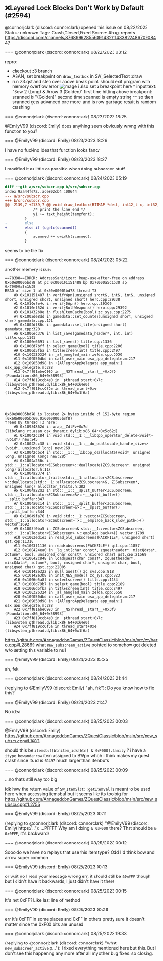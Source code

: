 ## ❌Layered Lock Blocks Don't Work by Default (#2594)
@connorjclark (discord: connorclark) opened this issue on 08/22/2023
Status: unknown
Tags: Crash,Closed,Fixed
Source: #bug-reports https://discord.com/channels/876899628556091432/1143382248670908447


=== @connorjclark (discord: connorclark) 08/22/2023 03:12

repro:

- checkout z3 branch
- ASAN, set breakpoint on `draw_textbox` in SW_SelectedText::draw
- run z3.qst and step over above break point. should exit program with memory overflow error
![image](https://cdn.discordapp.com/attachments/1143382248670908447/1143382280094613624/image.png?ex=65e68dba&is=65d418ba&hm=81b90bc7e52f3f4ad67f31c43d6866c06d4eb57a495b89d92c6b715496ed5467&)
i also set a breakpoint here ^
input text: "Bow 2 (Long) & Arrow 3 (Golden)"
first time hitting above breakpoint: scanned is "(Golden)"
second time scanned is empty string `""`
so then scanned gets advanced one more, and is now garbage
result is random crashing

=== @connorjclark (discord: connorclark) 08/23/2023 18:25

@EmilyV99 (discord: Emily) does anything seem obviously wrong with this function to you?

=== @EmilyV99 (discord: Emily) 08/23/2023 18:26

I have no fucking idea that function looks fancy

=== @EmilyV99 (discord: Emily) 08/23/2023 18:27

I modified it as little as possible when doing subscreen stuff

=== @connorjclark (discord: connorclark) 08/24/2023 05:19

```diff
diff --git a/src/subscr.cpp b/src/subscr.cpp
index 9aa44fe72..ace802cb4 100644
--- a/src/subscr.cpp
+++ b/src/subscr.cpp
@@ -2139,7 +2139,7 @@ void draw_textbox(BITMAP *dest, int32_t x, int32_t y, int32_t w, int32_t h, FONT
             /* print the line end */
             y1 += text_height(tempfont);
         }
-        else
+        else if (ugetc(scanned))
         {
             scanned += uwidth(scanned);
         }
```

seems to be the fix

=== @connorjclark (discord: connorclark) 08/24/2023 05:22

another memory issue:


```
==78388==ERROR: AddressSanitizer: heap-use-after-free on address 0x60e00005bd78 at pc 0x000101151488 bp 0x70000a5c1b30 sp 0x70000a5c1b28
READ of size 1 at 0x60e00005bd78 thread T3
    #0 0x101151487 in verifyWpn(unsigned short&, int&, int&, unsigned short, unsigned short, unsigned short) hero.cpp:29338
    #1 0x1010efe4c in verifyBWpn() hero.cpp:29368
    #2 0x1010ef52d in verifyBothWeapons() hero.cpp:29392
    #3 0x101432b8e in flushItemCache(bool) zc_sys.cpp:2275
    #4 0x1002de8dd in gamedata::set_counter(unsigned short, unsigned char) gamedata.cpp:151
    #5 0x1002df86c in gamedata::set_life(unsigned short) gamedata.cpp:320
    #6 0x1006ec376 in list_save(gamedata_header*, int, int) title.cpp:1181
    #7 0x1006e6691 in list_saves() title.cpp:1336
    #8 0x1006d7bff in select_game(bool) title.cpp:2206
    #9 0x1006d5fba in titlescreen(int) title.cpp:2497
    #10 0x100326324 in _al_mangled_main zelda.cpp:5650
    #11 0x109050dbd in call_user_main osx_app_delegate.m:217
    #12 0x109050d98 in +[AllegroAppDelegate app_main:] osx_app_delegate.m:228
    #13 0x7ff81abe6993 in __NSThread__start__+0x3f0 (Foundation:x86_64+0x58993)
    #14 0x7ff819ccb4e0 in _pthread_start+0x7c (libsystem_pthread.dylib:x86_64+0x64e0)
    #15 0x7ff819cc6f6a in thread_start+0xe (libsystem_pthread.dylib:x86_64+0x1f6a)




0x60e00005bd78 is located 24 bytes inside of 152-byte region [0x60e00005bd60,0x60e00005bdf8)
freed by thread T3 here:
    #0 0x10934862d in wrap__ZdlPv+0x7d (libclang_rt.asan_osx_dynamic.dylib:x86_64h+0x5c62d)
    #1 0x10042cc84 in void std::__1::__libcpp_operator_delete<void*>(void*) new:245
    #2 0x10042cc38 in void std::__1::__do_deallocate_handle_size<>(void*, unsigned long) new:269
    #3 0x10042cbc4 in std::__1::__libcpp_deallocate(void*, unsigned long, unsigned long) new:285
    #4 0x1004a256c in std::__1::allocator<ZCSubscreen>::deallocate(ZCSubscreen*, unsigned long) allocator.h:117
    #5 0x1004a2374 in std::__1::allocator_traits<std::__1::allocator<ZCSubscreen> >::deallocate(std::__1::allocator<ZCSubscreen>&, ZCSubscreen*, unsigned long) allocator_traits.h:282
    #6 0x1004a22d2 in std::__1::__split_buffer<ZCSubscreen, std::__1::allocator<ZCSubscreen>&>::~__split_buffer() __split_buffer:347
    #7 0x1004a0c14 in std::__1::__split_buffer<ZCSubscreen, std::__1::allocator<ZCSubscreen>&>::~__split_buffer() __split_buffer:344
    #8 0x10049fa76 in void std::__1::vector<ZCSubscreen, std::__1::allocator<ZCSubscreen> >::__emplace_back_slow_path<>() vector:1692
    #9 0x1003f0ba5 in ZCSubscreen& std::__1::vector<ZCSubscreen, std::__1::allocator<ZCSubscreen> >::emplace_back<>() vector:1709
    #10 0x1003ed1e3 in read_old_subscreens(PACKFILE*, unsigned short) qst.cpp:11310
    #11 0x1003f1136 in readsubscreens(PACKFILE*) qst.cpp:11857
    #12 0x100424ea0 in _lq_int(char const*, zquestheader*, miscQdata*, zctune*, bool, unsigned char const*, unsigned char) qst.cpp:21569
    #13 0x10042c848 in loadquest(char const*, zquestheader*, miscQdata*, zctune*, bool, unsigned char*, unsigned char, bool, unsigned char) qst.cpp:22005
    #14 0x10142e322 in null_quest() zc_sys.cpp:818
    #15 0x10142e3b8 in init_NES_mode() zc_sys.cpp:823
    #16 0x1006e5a8f in selectscreen() title.cpp:1154
    #17 0x1006d79b7 in select_game(bool) title.cpp:2189
    #18 0x1006d5fba in titlescreen(int) title.cpp:2497
    #19 0x100326324 in _al_mangled_main zelda.cpp:5650
    #20 0x109050dbd in call_user_main osx_app_delegate.m:217
    #21 0x109050d98 in +[AllegroAppDelegate app_main:] osx_app_delegate.m:228
    #22 0x7ff81abe6993 in __NSThread__start__+0x3f0 (Foundation:x86_64+0x58993)
    #23 0x7ff819ccb4e0 in _pthread_start+0x7c (libsystem_pthread.dylib:x86_64+0x64e0)
    #24 0x7ff819cc6f6a in thread_start+0xe (libsystem_pthread.dylib:x86_64+0x1f6a)
```
https://github.com/ArmageddonGames/ZQuestClassic/blob/main/src/zc/hero.cpp#L28669
what `new_subscreen_active` pointed to somehow got deleted w/o setting this variable to null

=== @EmilyV99 (discord: Emily) 08/24/2023 05:25

ah, fek

=== @connorjclark (discord: connorclark) 08/24/2023 21:44

(replying to @EmilyV99 (discord: Emily) "ah, fek"): Do you know how to fix this?

=== @EmilyV99 (discord: Emily) 08/24/2023 21:47

No idea

=== @connorjclark (discord: connorclark) 08/25/2023 00:03

@EmilyV99 (discord: Emily) https://github.com/ArmageddonGames/ZQuestClassic/blob/main/src/new_subscr.cpp#L1683

should this be `itemsbuf[btnitem_ids[btn] & 0xF000].family` ?
i have a `itype_bowandarrow` item assigned to BWpn which i think makes my quest crash since its id is `61497`
much larger than itembufs

=== @connorjclark (discord: connorclark) 08/25/2023 00:09

...no thats still way too big

idk how the return value of `SW_ItemSlot::getItemVal` is meant to be used here when accessing itemsbuf
but it seems like its too big
for https://github.com/ArmageddonGames/ZQuestClassic/blob/main/src/new_subscr.cpp#L2755

=== @EmilyV99 (discord: Emily) 08/25/2023 00:11

(replying to @connorjclark (discord: connorclark) "@EmilyV99 (discord: Emily) https:/…"): ...PFFFT
Why am I doing `& 0xF000` there? That should be `& 0x0FFF`, it's backwards

=== @connorjclark (discord: connorclark) 08/25/2023 00:12

Sooo do we have no replays that use this item type? Odd
I'd think bow and arrow super common

=== @EmilyV99 (discord: Emily) 08/25/2023 00:13

or wait no
I read your message wrong
err, it should still be `&0xFFF` though
but I didn't have it backwards, I just didn't have it there

=== @connorjclark (discord: connorclark) 08/25/2023 00:15

It's not 0xFF?
Like last line of method

=== @EmilyV99 (discord: Emily) 08/25/2023 00:26

err
it's 0xFFF in some places and 0xFF in others
pretty sure it doesn't matter since the 0xF00 bits are unused

=== @connorjclark (discord: connorclark) 08/25/2023 19:33

(replying to @connorjclark (discord: connorclark) "what `new_subscreen_active` p…"): I fixed everything mentioned here but this. But I don't see this happening any more after all my other bug fixes. so closing.
